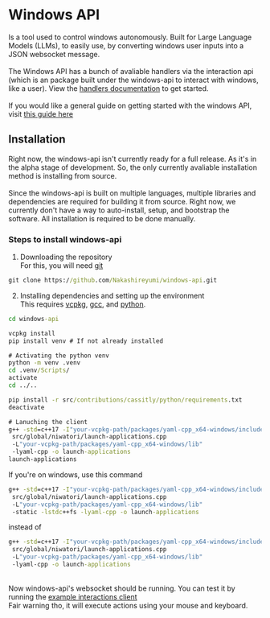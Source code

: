 # Windows API
Is a tool used to control windows autonomously. Built for Large Language Models (LLMs), to easily use, by converting windows user inputs into a JSON websocket message.
<br><br>The Windows API has a bunch of avaliable handlers via the interaction api (which is an package built under the windows-api to interact with windows, like a user).
View the [handlers documentation](./docs/interactions-api/handlers/Getting%20Started.md) to get started.
<br><br>If you would like a general guide on getting started with the windows API, visit [this guide here](./docs/Getting%20Started%20with%20the%20windows-api.md)

## Installation
Right now, the windows-api isn't currently ready for a full release. As it's in the alpha stage of development.
So, the only currently avaliable installation method is installing from source.
<br><br>Since the windows-api is built on multiple languages, multiple libraries and dependencies are required for building it from source.
Right now, we currently don't have a way to auto-install, setup, and bootstrap the software. All installation is required to be done manually.

### Steps to install windows-api
1. Downloading the repository
<br>For this, you will need [git](https://git-scm.com/)
```cmd
git clone https://github.com/Nakashireyumi/windows-api.git
```
2. Installing dependencies and setting up the environment
<br>This requires [vcpkg](https://vcpkg.io/en/), [gcc](https://gcc.gnu.org/), and [python](https://www.python.org/).
```cmd
cd windows-api

vcpkg install
pip install venv # If not already installed

# Activating the python venv
python -m venv .venv
cd .venv/Scripts/
activate
cd ../..

pip install -r src/contributions/cassitly/python/requirements.txt
deactivate

# Lanuching the client
g++ -std=c++17 -I"your-vcpkg-path/packages/yaml-cpp_x64-windows/include/yaml-cpp"
 src/global/niwatori/launch-applications.cpp
 -L"your-vcpkg-path/packages/yaml-cpp_x64-windows/lib"
 -lyaml-cpp -o launch-applications
launch-applications
```
If you're on windows, use this command
```cmd
g++ -std=c++17 -I"your-vcpkg-path/packages/yaml-cpp_x64-windows/include/yaml-cpp"
 src/global/niwatori/launch-applications.cpp
 -L"your-vcpkg-path/packages/yaml-cpp_x64-windows/lib"
 -static -lstdc++fs -lyaml-cpp -o launch-applications
```
instead of
```cmd
g++ -std=c++17 -I"your-vcpkg-path/packages/yaml-cpp_x64-windows/include/yaml-cpp"
 src/global/niwatori/launch-applications.cpp
 -L"your-vcpkg-path/packages/yaml-cpp_x64-windows/lib"
 -lyaml-cpp -o launch-applications
```
<br>Now windows-api's websocket should be running. You can test it by running the [example interactions client](./src/contributions/cassitly/python/examples/interactions-client)
<br>Fair warning tho, it will execute actions using your mouse and keyboard.
